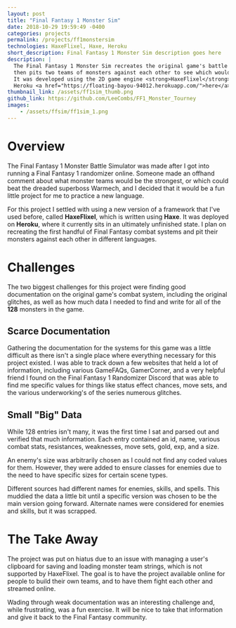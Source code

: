```yaml
---
layout: post
title: "Final Fantasy 1 Monster Sim"
date: 2018-10-29 19:59:49 -0400
categories: projects
permalink: /projects/ff1monstersim
technologies: HaxeFlixel, Haxe, Heroku
short_description: Final Fantasy 1 Monster Sim description goes here
description: |
  The Final Fantasy 1 Monster Sim recreates the original game's battle system
  then pits two teams of monsters against each other to see which would win. <br/>
  It was developed using the 2D game engine <strong>HaxeFlixel</strong>, and is currently hosted on 
  Heroku <a href="https://floating-bayou-94012.herokuapp.com/">here</a> (give it a minute to spin up).
thumbnail_link: /assets/ff1sim_thumb.png
github_link: https://github.com/LeeCombs/FF1_Monster_Tourney
images:
    - /assets/ffsim/ff1sim_1.png
---
```


# Overview
The Final Fantasy 1 Monster Battle Simulator was made after I got into running a Final Fantasy 1 randomizer online. Someone made an offhand comment about what monster teams would be the strongest, or which could beat the dreaded superboss Warmech, and I decided that it would be a fun little project for me to practice a new language.

For this project I settled with using a new version of a framework that I've used before, called **HaxeFlixel**, which is written using **Haxe**. It was deployed on **Heroku**, where it currently sits in an ultimately unfinished state. I plan on recreating the first handful of Final Fantasy combat systems and pit their monsters against each other in different languages.

# Challenges
The two biggest challenges for this project were finding good documentation on the original game's combat system, including the original glitches, as well as how much data I needed to find and write for all of the **128** monsters in the game. 

## Scarce Documentation

Gathering the documentation for the systems for this game was a little difficult as there isn't a single place where everything necessary for this project existed. I was able to track down a few websites that held a lot of information, including various GameFAQs, GamerCorner, and a very helpful friend I found on the Final Fantasy 1 Randomizer Discord that was able to find me specific values for things like status effect chances, move sets, and the various underworking's of the series numerous glitches.

## Small "Big" Data

While 128 entries isn't many, it was the first time I sat and parsed out and verified that much information.  Each entry contained an id, name, various combat stats, resistances, weaknesses, move sets, gold, exp, and a size.

An enemy's size was arbitrarily chosen as I could not find any coded values for them. However, they were added to ensure classes for enemies due to the need to have specific sizes for certain scene types. 

Different sources had different names for enemies, skills, and spells. This muddied the data a little bit until a specific version was chosen to be the main version going forward. Alternate names were considered for enemies and skills, but it was scrapped. 

# The Take Away
The project was put on hiatus due to an issue with managing a user's clipboard for saving and loading monster team strings, which is not supported by HaxeFlixel. The goal is to have the project available online for people to build their own teams, and to have them fight each other and streamed online.

Wading through weak documentation was an interesting challenge and, while frustrating, was a fun exercise. It will be nice to take that information and give it back to the Final Fantasy community.